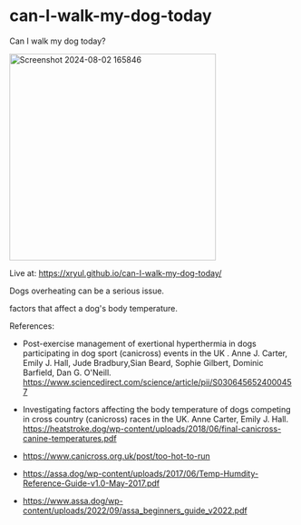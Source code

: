 # can-I-walk-my-dog-today
Can I walk my dog today?

<img width="364" alt="Screenshot 2024-08-02 165846" src="https://github.com/user-attachments/assets/b503659f-9ea2-46b6-aab5-00f3ab5cb81b">

Live at: https://xryul.github.io/can-I-walk-my-dog-today/

Dogs overheating can be a serious issue. 

 factors that affect a dog's body temperature.



References:
- Post-exercise management of exertional hyperthermia in dogs participating in dog sport (canicross) events in the UK . Anne J. Carter, Emily J. Hall, Jude Bradbury,Sian Beard, Sophie Gilbert, Dominic Barfield, Dan G. O'Neill. https://www.sciencedirect.com/science/article/pii/S0306456524000457

- Investigating factors affecting the body temperature of dogs competing in cross country
(canicross) races in the UK. Anne Carter, Emily J. Hall. https://heatstroke.dog/wp-content/uploads/2018/06/final-canicross-canine-temperatures.pdf

- https://www.canicross.org.uk/post/too-hot-to-run

- https://assa.dog/wp-content/uploads/2017/06/Temp-Humdity-Reference-Guide-v1.0-May-2017.pdf
- https://www.assa.dog/wp-content/uploads/2022/09/assa_beginners_guide_v2022.pdf